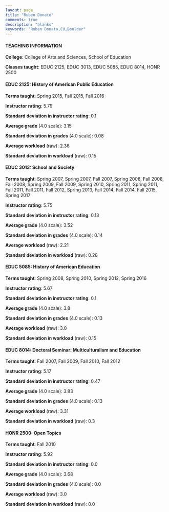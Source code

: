 ```yaml
---
layout: page
title: "Ruben Donato" 
comments: true
description: "blanks"
keywords: "Ruben Donato,CU,Boulder"
---
```

<head>
<script src="https://ajax.googleapis.com/ajax/libs/jquery/2.1.3/jquery.min.js"></script>
<script src="https://dl.dropboxusercontent.com/s/pc42nxpaw1ea4o9/highcharts.js?dl=0"></script>
<!-- <script src="../assets/js/highcharts.js"></script> -->
<style type="text/css">@font-face {
	font-family: "Bebas Neue";
	src: url(https://www.filehosting.org/file/details/544349/BebasNeue Regular.otf) format("opentype");
	}
	h1.Bebas { 
		font-family: "Bebas Neue", Verdana, Tahoma;
	}
</style>
</head>
	   
#### TEACHING INFORMATION

**College**: College of Arts and Sciences, School of Education

**Classes taught**: EDUC 2125, EDUC 3013, EDUC 5085, EDUC 8014, HONR 2500

#### EDUC 2125: History of American Public Education

**Terms taught**: Spring 2015, Fall 2015, Fall 2016

**Instructor rating**: 5.79

**Standard deviation in instructor rating**: 0.1

**Average grade** (4.0 scale): 3.15

**Standard deviation in grades** (4.0 scale): 0.08

**Average workload** (raw): 2.36

**Standard deviation in workload** (raw): 0.15

#### EDUC 3013: School and Society

**Terms taught**: Spring 2007, Spring 2007, Fall 2007, Spring 2008, Fall 2008, Fall 2008, Spring 2009, Fall 2009, Spring 2010, Spring 2011, Spring 2011, Fall 2011, Fall 2011, Fall 2012, Spring 2013, Fall 2014, Fall 2014, Fall 2015, Spring 2017

**Instructor rating**: 5.75

**Standard deviation in instructor rating**: 0.13

**Average grade** (4.0 scale): 3.52

**Standard deviation in grades** (4.0 scale): 0.14

**Average workload** (raw): 2.21

**Standard deviation in workload** (raw): 0.28

#### EDUC 5085: History of American Education

**Terms taught**: Spring 2008, Spring 2010, Spring 2012, Spring 2016

**Instructor rating**: 5.67

**Standard deviation in instructor rating**: 0.1

**Average grade** (4.0 scale): 3.8

**Standard deviation in grades** (4.0 scale): 0.13

**Average workload** (raw): 3.0

**Standard deviation in workload** (raw): 0.15

#### EDUC 8014: Doctoral Seminar: Multiculturalism and Education

**Terms taught**: Fall 2007, Fall 2009, Fall 2010, Fall 2012

**Instructor rating**: 5.17

**Standard deviation in instructor rating**: 0.47

**Average grade** (4.0 scale): 3.83

**Standard deviation in grades** (4.0 scale): 0.13

**Average workload** (raw): 3.31

**Standard deviation in workload** (raw): 0.3

#### HONR 2500: Open Topics

**Terms taught**: Fall 2010

**Instructor rating**: 5.92

**Standard deviation in instructor rating**: 0.0

**Average grade** (4.0 scale): 3.68

**Standard deviation in grades** (4.0 scale): 0.0

**Average workload** (raw): 3.0

**Standard deviation in workload** (raw): 0.0

